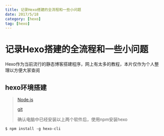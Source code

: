 ```yaml
---
title: 记录Hexo搭建的全流程和一些小问题
date: 2017/5/18
category: [hexo]
tag: [hexo]
---
```




# 记录Hexo搭建的全流程和一些小问题

Hexo作为当前流行的静态博客搭建程序，网上有太多的教程，本片仅作为个人整理以方便大家查阅

<!--more-->

## hexo环境搭建

> [Node.js](https://nodejs.org/en/)
>
> [git](https://git-scm.com/)
>
> 确认电脑中已经安装以上两个软件后，使用npm安装hexo

```
$ npm install -g hexo-cli
```